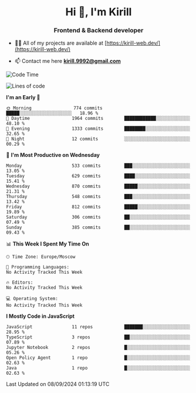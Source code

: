 <h1 align="center">Hi 👋, I'm Kirill</h1>
<h3 align="center">Frontend & Backend developer</h3>

- 👨‍💻 All of my projects are available at [https://kirill-web.dev/](https://kirill-web.dev/)

- 📫 Contact me here **kirill.9992@gmail.com**











<!--START_SECTION:waka-->
![Code Time](http://img.shields.io/badge/Code%20Time-1%2C955%20hrs%2053%20mins-blue)

![Lines of code](https://img.shields.io/badge/From%20Hello%20World%20I%27ve%20Written-4.2%20million%20lines%20of%20code-blue)

**I'm an Early 🐤** 

```text
🌞 Morning                774 commits         █████░░░░░░░░░░░░░░░░░░░░   18.96 % 
🌆 Daytime                1964 commits        ████████████░░░░░░░░░░░░░   48.10 % 
🌃 Evening                1333 commits        ████████░░░░░░░░░░░░░░░░░   32.65 % 
🌙 Night                  12 commits          ░░░░░░░░░░░░░░░░░░░░░░░░░   00.29 % 
```
📅 **I'm Most Productive on Wednesday** 

```text
Monday                   533 commits         ███░░░░░░░░░░░░░░░░░░░░░░   13.05 % 
Tuesday                  629 commits         ████░░░░░░░░░░░░░░░░░░░░░   15.41 % 
Wednesday                870 commits         █████░░░░░░░░░░░░░░░░░░░░   21.31 % 
Thursday                 548 commits         ███░░░░░░░░░░░░░░░░░░░░░░   13.42 % 
Friday                   812 commits         █████░░░░░░░░░░░░░░░░░░░░   19.89 % 
Saturday                 306 commits         ██░░░░░░░░░░░░░░░░░░░░░░░   07.49 % 
Sunday                   385 commits         ██░░░░░░░░░░░░░░░░░░░░░░░   09.43 % 
```


📊 **This Week I Spent My Time On** 

```text
🕑︎ Time Zone: Europe/Moscow

💬 Programming Languages: 
No Activity Tracked This Week

🔥 Editors: 
No Activity Tracked This Week

💻 Operating System: 
No Activity Tracked This Week
```

**I Mostly Code in JavaScript** 

```text
JavaScript               11 repos            ███████░░░░░░░░░░░░░░░░░░   28.95 % 
TypeScript               3 repos             ██░░░░░░░░░░░░░░░░░░░░░░░   07.89 % 
Jupyter Notebook         2 repos             █░░░░░░░░░░░░░░░░░░░░░░░░   05.26 % 
Open Policy Agent        1 repo              █░░░░░░░░░░░░░░░░░░░░░░░░   02.63 % 
Java                     1 repo              █░░░░░░░░░░░░░░░░░░░░░░░░   02.63 % 
```




 Last Updated on 08/09/2024 01:13:19 UTC
<!--END_SECTION:waka-->

